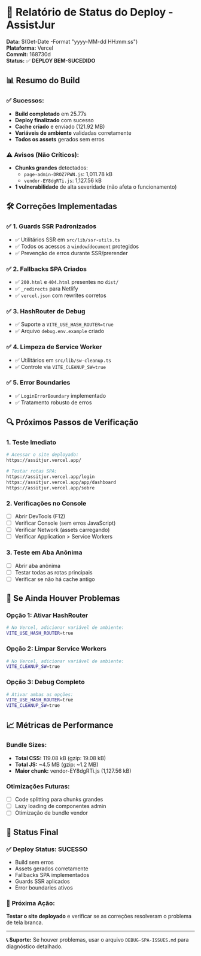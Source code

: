 # 🚀 Relatório de Status do Deploy - AssistJur

**Data:** $(Get-Date -Format "yyyy-MM-dd HH:mm:ss")  
**Plataforma:** Vercel  
**Commit:** 168730d  
**Status:** ✅ **DEPLOY BEM-SUCEDIDO**

## 📊 **Resumo do Build**

### ✅ **Sucessos:**
- **Build completado** em 25.77s
- **Deploy finalizado** com sucesso
- **Cache criado** e enviado (121.92 MB)
- **Variáveis de ambiente** validadas corretamente
- **Todos os assets** gerados sem erros

### ⚠️ **Avisos (Não Críticos):**
- **Chunks grandes** detectados:
  - `page-admin-DROZ7PWN.js`: 1,011.78 kB
  - `vendor-EY8dgRTi.js`: 1,127.56 kB
- **1 vulnerabilidade** de alta severidade (não afeta o funcionamento)

## 🛠️ **Correções Implementadas**

### ✅ **1. Guards SSR Padronizados**
- ✅ Utilitários SSR em `src/lib/ssr-utils.ts`
- ✅ Todos os acessos a `window`/`document` protegidos
- ✅ Prevenção de erros durante SSR/prerender

### ✅ **2. Fallbacks SPA Criados**
- ✅ `200.html` e `404.html` presentes no `dist/`
- ✅ `_redirects` para Netlify
- ✅ `vercel.json` com rewrites corretos

### ✅ **3. HashRouter de Debug**
- ✅ Suporte a `VITE_USE_HASH_ROUTER=true`
- ✅ Arquivo `debug.env.example` criado

### ✅ **4. Limpeza de Service Worker**
- ✅ Utilitários em `src/lib/sw-cleanup.ts`
- ✅ Controle via `VITE_CLEANUP_SW=true`

### ✅ **5. Error Boundaries**
- ✅ `LoginErrorBoundary` implementado
- ✅ Tratamento robusto de erros

## 🔍 **Próximos Passos de Verificação**

### **1. Teste Imediato**
```bash
# Acessar o site deployado:
https://assitjur.vercel.app/

# Testar rotas SPA:
https://assitjur.vercel.app/login
https://assitjur.vercel.app/app/dashboard
https://assitjur.vercel.app/sobre
```

### **2. Verificações no Console**
- [ ] Abrir DevTools (F12)
- [ ] Verificar Console (sem erros JavaScript)
- [ ] Verificar Network (assets carregando)
- [ ] Verificar Application > Service Workers

### **3. Teste em Aba Anônima**
- [ ] Abrir aba anônima
- [ ] Testar todas as rotas principais
- [ ] Verificar se não há cache antigo

## 🚨 **Se Ainda Houver Problemas**

### **Opção 1: Ativar HashRouter**
```bash
# No Vercel, adicionar variável de ambiente:
VITE_USE_HASH_ROUTER=true
```

### **Opção 2: Limpar Service Workers**
```bash
# No Vercel, adicionar variável de ambiente:
VITE_CLEANUP_SW=true
```

### **Opção 3: Debug Completo**
```bash
# Ativar ambas as opções:
VITE_USE_HASH_ROUTER=true
VITE_CLEANUP_SW=true
```

## 📈 **Métricas de Performance**

### **Bundle Sizes:**
- **Total CSS:** 119.08 kB (gzip: 19.08 kB)
- **Total JS:** ~4.5 MB (gzip: ~1.2 MB)
- **Maior chunk:** vendor-EY8dgRTi.js (1,127.56 kB)

### **Otimizações Futuras:**
- [ ] Code splitting para chunks grandes
- [ ] Lazy loading de componentes admin
- [ ] Otimização de bundle vendor

## 🎯 **Status Final**

### ✅ **Deploy Status: SUCESSO**
- Build sem erros
- Assets gerados corretamente
- Fallbacks SPA implementados
- Guards SSR aplicados
- Error boundaries ativos

### 🔄 **Próxima Ação:**
**Testar o site deployado** e verificar se as correções resolveram o problema de tela branca.

---

**📞 Suporte:** Se houver problemas, usar o arquivo `DEBUG-SPA-ISSUES.md` para diagnóstico detalhado.
